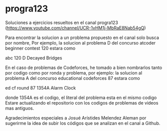 # progra123
Soluciones a ejercicios resueltos en el canal progra123 (https://www.youtube.com/channel/UCR-1vHM1j-MbRaE8Nab54gQ)

Para encontrar la solucion a un problema propuesto en el canal solo busca por nombre, 
Por ejemplo, 
la solucion al problema D del concurso atcoder beginner contest 120 estara como

abc 120 D Decayed Bridges

En el caso de problemas de Codeforces, he tomado a bien nombrarlos
tanto por codigo como por ronda y problema, por ejemplo:
la solucion al problema A del concurso educational codeforces 87 estara como

ed cf round 87 1354A Alarm Clock

donde 1354A es el codigo, el literal del problema esta en el mismo codigo
Estare actualizando el repositorio con los codigos de problemas de videos mas antiguos.

Agradecimientos especiales a Josué Arístides Melendez Aleman por sugerirme la idea de subir
los códigos que se analizan en el canal a Github.
